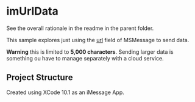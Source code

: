 # imUrlData
See the overall rationale in the readme in the parent folder.

This sample explores just using the [url][1] field of MSMessage to send data.

**Warning** this is limited to **5,000 characters**. Sending larger data is something ou have to manage separately with a cloud service.

## Project Structure

Created using XCode 10.1 as an iMessage App.

[1]: (https://developer.apple.com/documentation/messages/msmessage/1649739-url)